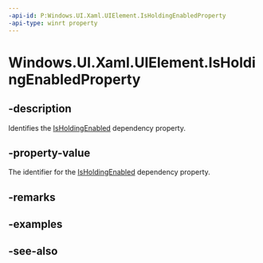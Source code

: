 ```yaml
---
-api-id: P:Windows.UI.Xaml.UIElement.IsHoldingEnabledProperty
-api-type: winrt property
---
```


<!-- Property syntax
public Windows.UI.Xaml.DependencyProperty IsHoldingEnabledProperty { get; }
-->

# Windows.UI.Xaml.UIElement.IsHoldingEnabledProperty

## -description
Identifies the [IsHoldingEnabled](uielement_isholdingenabled.md) dependency property.



## -property-value
The identifier for the [IsHoldingEnabled](uielement_isholdingenabled.md) dependency property.

## -remarks

## -examples

## -see-also
